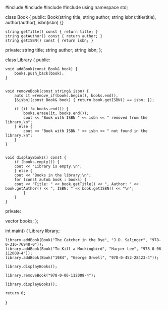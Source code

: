 #include <iostream>
#include <vector>
#include <algorithm> 
#include <string>
using namespace std;

class Book {
public:
Book(string title, string author, string isbn):title(title), author(author), isbn(isbn) {}

    string getTitle() const { return title; }
    string getAuthor() const { return author; }
    string getISBN() const { return isbn; }

private:
    string title;
    string author;
    string isbn;
};


class Library {
public:
  
    void addBook(const Book& book) {
        books.push_back(book);
    }

    
    void removeBook(const string& isbn) {
        auto it =remove_if(books.begin(), books.end(),
        [&isbn](const Book& book) { return book.getISBN() == isbn; });

        if (it != books.end()) {
            books.erase(it, books.end());
            cout << "Book with ISBN " << isbn << " removed from the library.\n";
        } else {
            cout << "Book with ISBN " << isbn << " not found in the library.\n";
        }
    }
    
 
    void displayBooks() const {
        if (books.empty()) {
        cout << "Library is empty.\n";
        } else {
        cout << "Books in the library:\n";
        for (const auto& book : books) {
        cout << "Title: " << book.getTitle() << ", Author: " << book.getAuthor() << ", ISBN: " << book.getISBN() << "\n";
            }
        }
    }

private:
 
vector<Book> books;
};

int main() {
    Library library;
 
    library.addBook(Book("The Catcher in the Rye", "J.D. Salinger", "978-0-316-76948-0"));
    library.addBook(Book("To Kill a Mockingbird", "Harper Lee", "978-0-06-112008-4"));
    library.addBook(Book("1984", "George Orwell", "978-0-452-28423-4"));

    library.displayBooks();

    library.removeBook("978-0-06-112008-4");

    library.displayBooks();

    return 0;
}


